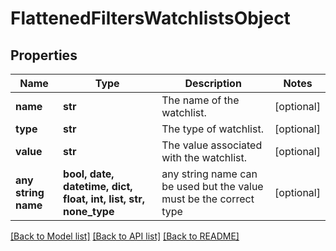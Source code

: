 # FlattenedFiltersWatchlistsObject


## Properties
Name | Type | Description | Notes
------------ | ------------- | ------------- | -------------
**name** | **str** | The name of the watchlist. | [optional] 
**type** | **str** | The type of watchlist. | [optional] 
**value** | **str** | The value associated with the watchlist. | [optional] 
**any string name** | **bool, date, datetime, dict, float, int, list, str, none_type** | any string name can be used but the value must be the correct type | [optional]

[[Back to Model list]](../README.md#documentation-for-models) [[Back to API list]](../README.md#documentation-for-api-endpoints) [[Back to README]](../README.md)


